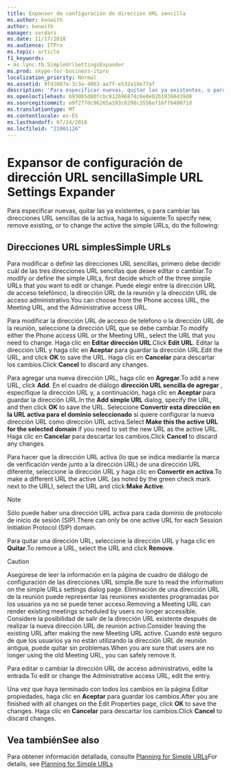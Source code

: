 ```yaml
---
title: Expansor de configuración de dirección URL sencilla
ms.author: kenwith
author: kenwith
manager: serdars
ms.date: 11/17/2018
ms.audience: ITPro
ms.topic: article
f1_keywords:
- ms.lync.tb.SimpleUrlSettingsExpander
ms.prod: skype-for-business-itpro
localization_priority: Normal
ms.assetid: 9fd2087a-3c3a-4863-aa7f-e532a18e77af
description: 'Para especificar nuevas, quitar las ya existentes, o para cambiar las direcciones URL sencillas de la activa, haga lo siguiente:'
ms.openlocfilehash: b930b5d80fcbc012696874c8e0e02b19360419d0
ms.sourcegitcommit: e9f277dc96265a193c6298c3556ef16ff640071d
ms.translationtype: MT
ms.contentlocale: es-ES
ms.lasthandoff: 07/24/2018
ms.locfileid: "21001126"
---
```

# <a name="simple-url-settings-expander"></a><span data-ttu-id="b5e6b-103">Expansor de configuración de dirección URL sencilla</span><span class="sxs-lookup"><span data-stu-id="b5e6b-103">Simple URL Settings Expander</span></span>
 
<span data-ttu-id="b5e6b-104">Para especificar nuevas, quitar las ya existentes, o para cambiar las direcciones URL sencillas de la activa, haga lo siguiente:</span><span class="sxs-lookup"><span data-stu-id="b5e6b-104">To specify new, remove existing, or to change the active the simple URLs, do the following:</span></span>
  
## <a name="simple-urls"></a><span data-ttu-id="b5e6b-105">Direcciones URL simples</span><span class="sxs-lookup"><span data-stu-id="b5e6b-105">Simple URLs</span></span>

<span data-ttu-id="b5e6b-106">Para modificar o definir las direcciones URL sencillas, primero debe decidir cuál de las tres direcciones URL sencillas que desee editar o cambiar.</span><span class="sxs-lookup"><span data-stu-id="b5e6b-106">To modify or define the simple URLs, first decide which of the three simple URLs that you want to edit or change.</span></span> <span data-ttu-id="b5e6b-107">Puede elegir entre la dirección URL de acceso telefónico, la dirección URL de la reunión y la dirección URL de acceso administrativo.</span><span class="sxs-lookup"><span data-stu-id="b5e6b-107">You can choose from the Phone access URL, the Meeting URL, and the Administrative access URL.</span></span>
  
<span data-ttu-id="b5e6b-108">Para modificar la dirección URL de acceso de teléfono o la dirección URL de la reunión, seleccione la dirección URL que se debe cambiar.</span><span class="sxs-lookup"><span data-stu-id="b5e6b-108">To modify either the Phone access URL or the Meeting URL, select the URL that you need to change.</span></span> <span data-ttu-id="b5e6b-109">Haga clic en **Editar dirección URL**.</span><span class="sxs-lookup"><span data-stu-id="b5e6b-109">Click **Edit URL**.</span></span> <span data-ttu-id="b5e6b-110">Editar la dirección URL y haga clic en **Aceptar** para guardar la dirección URL.</span><span class="sxs-lookup"><span data-stu-id="b5e6b-110">Edit the URL, and click **OK** to save the URL.</span></span> <span data-ttu-id="b5e6b-111">Haga clic en **Cancelar** para descartar los cambios.</span><span class="sxs-lookup"><span data-stu-id="b5e6b-111">Click **Cancel** to discard any changes.</span></span>
  
<span data-ttu-id="b5e6b-112">Para agregar una nueva dirección URL, haga clic en **Agregar**.</span><span class="sxs-lookup"><span data-stu-id="b5e6b-112">To add a new URL, click **Add**.</span></span> <span data-ttu-id="b5e6b-113">En el cuadro de diálogo **dirección URL sencilla de agregar** , especifique la dirección URL y, a continuación, haga clic en **Aceptar** para guardar la dirección URL.</span><span class="sxs-lookup"><span data-stu-id="b5e6b-113">In the **Add simple URL** dialog, specify the URL, and then click **OK** to save the URL.</span></span> <span data-ttu-id="b5e6b-114">Seleccione **Convertir esta dirección en la URL activa para el dominio seleccionado** si quiere configurar la nueva dirección URL como dirección URL activa.</span><span class="sxs-lookup"><span data-stu-id="b5e6b-114">Select **Make this the active URL for the selected domain** if you need to set the new URL as the active URL.</span></span> <span data-ttu-id="b5e6b-115">Haga clic en **Cancelar** para descartar los cambios.</span><span class="sxs-lookup"><span data-stu-id="b5e6b-115">Click **Cancel** to discard any changes.</span></span>
  
<span data-ttu-id="b5e6b-116">Para hacer que la dirección URL activa (lo que se indica mediante la marca de verificación verde junto a la dirección URL) de una dirección URL diferente, seleccione la dirección URL y haga clic en **Convertir en activa**.</span><span class="sxs-lookup"><span data-stu-id="b5e6b-116">To make a different URL the active URL (as noted by the green check mark next to the URL), select the URL and click **Make Active**.</span></span>
  
> [!NOTE]
> <span data-ttu-id="b5e6b-117">Sólo puede haber una dirección URL activa para cada dominio de protocolo de inicio de sesión (SIP).</span><span class="sxs-lookup"><span data-stu-id="b5e6b-117">There can only be one active URL for each Session Initiation Protocol (SIP) domain.</span></span> 
  
<span data-ttu-id="b5e6b-118">Para quitar una dirección URL, seleccione la dirección URL y haga clic en **Quitar**.</span><span class="sxs-lookup"><span data-stu-id="b5e6b-118">To remove a URL, select the URL and click **Remove**.</span></span>
  
> [!CAUTION]
> <span data-ttu-id="b5e6b-119">Asegúrese de leer la información en la página de cuadro de diálogo de configuración de las direcciones URL simple.</span><span class="sxs-lookup"><span data-stu-id="b5e6b-119">Be sure to read the information on the simple URLs settings dialog page.</span></span> <span data-ttu-id="b5e6b-120">Eliminación de una dirección URL de la reunión puede representar las reuniones existentes programadas por los usuarios ya no se puede tener acceso.</span><span class="sxs-lookup"><span data-stu-id="b5e6b-120">Removing a Meeting URL can render existing meetings scheduled by users no longer accessible.</span></span> <span data-ttu-id="b5e6b-121">Considere la posibilidad de salir de la dirección URL existente después de realizar la nueva dirección URL de reunión activo.</span><span class="sxs-lookup"><span data-stu-id="b5e6b-121">Consider leaving the existing URL after making the new Meeting URL active.</span></span> <span data-ttu-id="b5e6b-122">Cuando esté seguro de que los usuarios ya no están utilizando la dirección URL de reunión antigua, puede quitar sin problemas.</span><span class="sxs-lookup"><span data-stu-id="b5e6b-122">When you are sure that users are no longer using the old Meeting URL, you can safely remove it.</span></span> 
  
<span data-ttu-id="b5e6b-123">Para editar o cambiar la dirección URL de acceso administrativo, edite la entrada.</span><span class="sxs-lookup"><span data-stu-id="b5e6b-123">To edit or change the Administrative access URL, edit the entry.</span></span>
  
<span data-ttu-id="b5e6b-124">Una vez que haya terminado con todos los cambios en la página Editar propiedades, haga clic en **Aceptar** para guardar los cambios.</span><span class="sxs-lookup"><span data-stu-id="b5e6b-124">After you are finished with all changes on the Edit Properties page, click **OK** to save the changes.</span></span> <span data-ttu-id="b5e6b-125">Haga clic en **Cancelar** para descartar los cambios.</span><span class="sxs-lookup"><span data-stu-id="b5e6b-125">Click **Cancel** to discard changes.</span></span>
  
## <a name="see-also"></a><span data-ttu-id="b5e6b-126">Vea también</span><span class="sxs-lookup"><span data-stu-id="b5e6b-126">See also</span></span>

<span data-ttu-id="b5e6b-127">Para obtener información detallada, consulte [Planning for Simple URLs](http://technet.microsoft.com/library/20e4f4b6-b7ff-4297-b00d-d1211ee800ac.aspx)</span><span class="sxs-lookup"><span data-stu-id="b5e6b-127">For details, see [Planning for Simple URLs](http://technet.microsoft.com/library/20e4f4b6-b7ff-4297-b00d-d1211ee800ac.aspx)</span></span>
  

